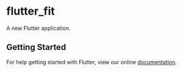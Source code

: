# flutter_fit

A new Flutter application.

## Getting Started

For help getting started with Flutter, view our online
[documentation](https://flutter.io/).
